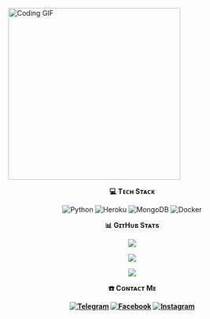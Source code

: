 <img align="center" alt="Coding GIF" width="350" src="https://cdn.dribbble.com/users/730703/screenshots/6581243/avento.gif"></img>

<div align="center">
<b><p align="center">💻 Tᴇᴄʜ Sᴛᴀᴄᴋ</p></b>
<p align="center"><img 

![Python](https://img.shields.io/badge/python-3670A0?style=for-the-badge&logo=python&logoColor=ffdd54) ![Heroku](https://img.shields.io/badge/heroku-%23430098.svg?style=for-the-badge&logo=heroku&logoColor=white) ![MongoDB](https://img.shields.io/badge/MongoDB-%234ea94b.svg?style=for-the-badge&logo=mongodb&logoColor=white) ![Docker](https://img.shields.io/badge/docker-%230db7ed.svg?style=for-the-badge&logo=docker&logoColor=white)

<div align="center">
<b><p align="center">📊 GɪᴛHᴜʙ Sᴛᴀᴛs</p></b>

<p align="center">
<img src="https://github-stats-alpha.vercel.app/api/?username=BikashKM&cc=000&tc=00ff00&ic=fff000&include_all_commits=true&bc=fff" align="center"></p></div>

<p align="center">
<img src="https://github-readme-stats.vercel.app/api?username=BikashKM&&show_icons=true&theme=highcontrast" align="center"></p> 

<p align="center">
<img src="https://github-readme-stats.vercel.app/api/top-langs/?username=BikashKM&theme=highcontrast&hide_border=false&include_all_commits=true&layout=compact" align="center"></p>

<div align="center">
<b><p align="center"><b>☎️ Cᴏɴᴛᴀᴄᴛ Mᴇ</p></b>

[![Telegram](https://img.shields.io/badge/Telegram-%231877F2.svg?logo=Telegram&logoColor=white)](https://telegram.me/DARKL0RD_TG) [![Facebook](https://img.shields.io/badge/Facebook-%231877F2.svg?logo=Facebook&logoColor=white)](https://facebook.com/61550232132439) [![Instagram](https://img.shields.io/badge/Instagram-%23E4405F.svg?logo=Instagram&logoColor=white)](https://instagram.com/maity.speaking_) 
